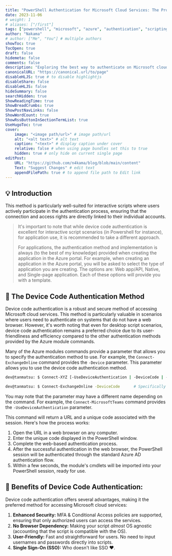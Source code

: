 ```yaml
---
title: "PowerShell Authentication for Microsoft Cloud Services: The Proper Way"
date: 2023-11-06
# weight: 1
# aliases: ["/first"]
tags: ["powershell", "microsoft", "azure", "authentication", "scripting", "good-practices", "security"]
author: "Nakama"
# author: ["Me", "You"] # multiple authors
showToc: true
TocOpen: true
draft: false
hidemeta: false
comments: false
description: "Exploring the best way to authenticate on Microsoft cloud services: using a device code"
canonicalURL: "https://canonical.url/to/page"
disableHLJS: true # to disable highlightjs
disableShare: false
disableHLJS: false
hideSummary: false
searchHidden: true
ShowReadingTime: true
ShowBreadCrumbs: true
ShowPostNavLinks: false
ShowWordCount: true
ShowRssButtonInSectionTermList: true
UseHugoToc: true
cover:
    image: "<image path/url>" # image path/url
    alt: "<alt text>" # alt text
    caption: "<text>" # display caption under cover
    relative: false # when using page bundles set this to true
    hidden: true # only hide on current single page
editPost:
    URL: "https://github.com/n4kama/blog/blob/main/content"
    Text: "Suggest Changes" # edit text
    appendFilePath: true # to append file path to Edit link
---
```


## 💡 Introduction

This method is particularly well-suited for interactive scripts where users actively participate in the authentication process, ensuring that the connection and access rights are directly linked to their individual accounts.

> It's important to note that while device code authentication is excellent for interactive script scenarios (in Powershell for instance), for application use, it is recommended to take a different approach.
> 
> For applications, the authentication method and implementation is always (to the best of my knowledge) provided when creating the application in the Azure portal. For example, when creating an application in the Azure portal, you will be asked to select the type of application you are creating. The options are: Web app/API, Native, and Single-page application. Each of these options will provide you with a template.

## 🚀 The Device Code Authentication Method

Device code authentication is a robust and secure method of accessing Microsoft cloud services. This method is particularly valuable in scenarios where users need to authenticate on systems that do not have a web browser. However, it's worth noting that even for desktop script scenarios, device code authentication remains a preferred choice due to its user-friendliness and efficiency compared to the other authentication methods provided by the Azure module commands. 

Many of the Azure modules commands provide a parameter that allows you to specify the authentication method to use.
For example, the `Connect-ExchangeOnline` command provides the `-Device` parameter. This parameter allows you to use the device code authentication method.

```bash
dev@tanmatsu: $ Connect-XYZ [-UseDeviceAuthentication | -DeviceCode | -DeviceAuth | -Device]

dev@tanmatsu: $ Connect-ExchangeOnline -DeviceCode      # Specifically for Exchange Online
```

You may note that the parameter may have a different name depending on the command. For example, the `Connect-MicrosoftTeams` command provides the `-UseDeviceAuthentication` parameter.

This command will return a URL and a unique code associated with the session. Here's how the process works:
1. Open the URL in a web browser on any computer.
2. Enter the unique code displayed in the PowerShell window.
3. Complete the web-based authentication process.
4. After the successful authentication in the web browser, the PowerShell session will be authenticated through the standard Azure AD authentication flow.
5. Within a few seconds, the module's cmdlets will be imported into your PowerShell session, ready for use.

## 💪 Benefits of Device Code Authentication:

Device code authentication offers several advantages, making it the preferred method for accessing Microsoft cloud services:
1. **Enhanced Security:** MFA & Conditional Access policies are supported, ensuring that only authorized users can access the services.
2. **No Browser Dependency:** Making your script *almost* OS agnostic (accounting that the script is compatible with the OS).
3. **User-Friendly:** Fast and straightforward for users. No need to input usernames and passwords directly into scripts.
4. **Single Sign-On (SSO):** Who doesn't like SSO ❤️.
